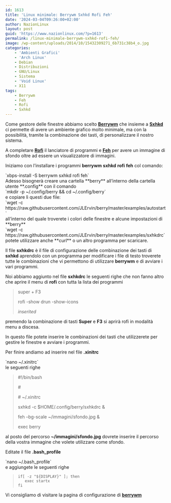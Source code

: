 ```yaml
---
id: 1613
title: 'Linux minimale: Berrywm Sxhkd Rofi Feh'
date: '2024-03-04T09:26:00+02:00'
author: NazionLinux
layout: post
guid: 'https://www.nazionlinux.com/?p=1613'
permalink: /linux-minimale-berrywm-sxhkd-rofi-feh/
image: /wp-content/uploads/2014/10/15432309271_6b731c38b4_o.jpg
categories:
    - 'Ambienti Grafici'
    - 'Arch Linux'
    - Debian
    - Distribuzioni
    - GNU/Linux
    - Sistema
    - 'Void Linux'
    - X11
tags:
    - Berrywm
    - Feh
    - Rofi
    - Sxhkd
---
```


Come gestore delle finestre abbiamo scelto **[Berrywm](https://berrywm.org)** che insieme a **[Sxhkd](https://github.com/baskerville/sxhkd)** ci permette di avere un ambiente grafico molto minimale, ma con la possibilità, tramite la combinazione dei tasti, di personalizzare il nostro sistema.

A completare [**Rofi**](https://github.com/davatorium/rofi) il lanciatore di programmi e [**Feh**](https://feh.finalrewind.org/) per avere un immagine di sfondo oltre ad essere un visualizzatore di immagini.

Iniziamo con l’installare i programmi **berrywm** **sxhkd** **rofi** **feh** col comando:

<div class="wp-terminal">`xbps-install -S berrywm sxhkd rofi feh`</div>Adesso bisognerà creare una cartella **berry** all’interno della cartella utente **.config** con il comando

<div class="wp-terminal">`mkdir -p ~/.config/berry && cd ~/.config/berry`</div>e copiare lì questi due file:

<div class="wp-terminal">`wget -c https://raw.githubusercontent.com/JLErvin/berry/master/examples/autostart`</div>all’interno del quale troverete i colori delle finestre e alcune impostazioni di **berry**

<div class="wp-terminal">`wget -c https://raw.githubusercontent.com/JLErvin/berry/master/examples/sxhkdrc`</div>potete utilizzare anche **curl** o un altro programma per scaricare.

Il file **sxhkdrc** è il file di configurazione delle combinazione dei tasti di **sxhkd** aprendolo con un programma per modificare i file di testo troverete tutte le combinazioni che vi permettono di utilizzare **berrywm** e di avviare i vari programmi.

Noi abbiamo aggiunto nel file **sxhkdrc** le seguenti righe che non fanno altro che aprire il menu di **rofi** con tutta la lista dei programmi

> super + F3
> 
> rofi -show drun -show-icons
> 
> <cite>inserited</cite>

premendo la combinazione di tasti **Super** e **F3** si aprirà rofi in modalità menu a discesa.

In questo file potete inserire le combinazioni dei tasti che utilizzerete per gestire le finestre e avviare i programmi.

Per finire andiamo ad inserire nel file **.xinitrc**

<div class="wp-terminal">`nano ~/.xinitrc`</div>le seguenti righe

> \#!/bin/bash
> 
> \#
> 
> \# ~/.xinitrc
> 
> sxhkd -c $HOME/.config/berry/sxhkdrc &amp;
> 
> feh –bg-scale ~/immagini/sfondo.jpg &amp;
> 
> exec berry

al posto del percorso **~/immagini/sfondo.jpg** dovrete inserire il percorso della vostra immagine che volete utilizzare come sfondo.

Editate il file **.bash\_profile**

<div class="wp-terminal">`nano ~/.bash_profile`</div> e aggiungete le seguenti righe

> ```
> if[ -z "${DISPLAY}" ]; then
>    exec startx
> fi
> ```

Vi consigliamo di visitare la pagina di configurazione di [**berrywm**](https://berrywm.org)